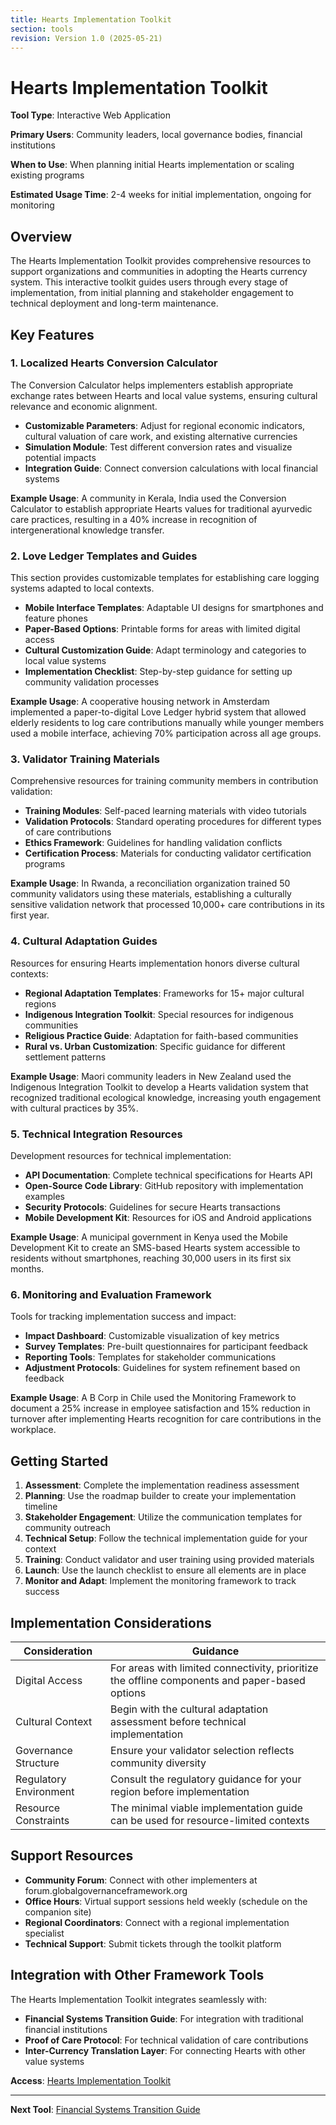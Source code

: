 ```yaml
---
title: Hearts Implementation Toolkit
section: tools
revision: Version 1.0 (2025-05-21)
---
```


# Hearts Implementation Toolkit

**Tool Type**: Interactive Web Application

**Primary Users**: Community leaders, local governance bodies, financial institutions

**When to Use**: When planning initial Hearts implementation or scaling existing programs

**Estimated Usage Time**: 2-4 weeks for initial implementation, ongoing for monitoring

## Overview

The Hearts Implementation Toolkit provides comprehensive resources to support organizations and communities in adopting the Hearts currency system. This interactive toolkit guides users through every stage of implementation, from initial planning and stakeholder engagement to technical deployment and long-term maintenance.

## Key Features

### 1. Localized Hearts Conversion Calculator

The Conversion Calculator helps implementers establish appropriate exchange rates between Hearts and local value systems, ensuring cultural relevance and economic alignment.

- **Customizable Parameters**: Adjust for regional economic indicators, cultural valuation of care work, and existing alternative currencies
- **Simulation Module**: Test different conversion rates and visualize potential impacts
- **Integration Guide**: Connect conversion calculations with local financial systems

**Example Usage**: A community in Kerala, India used the Conversion Calculator to establish appropriate Hearts values for traditional ayurvedic care practices, resulting in a 40% increase in recognition of intergenerational knowledge transfer.

### 2. Love Ledger Templates and Guides

This section provides customizable templates for establishing care logging systems adapted to local contexts.

- **Mobile Interface Templates**: Adaptable UI designs for smartphones and feature phones
- **Paper-Based Options**: Printable forms for areas with limited digital access
- **Cultural Customization Guide**: Adapt terminology and categories to local value systems
- **Implementation Checklist**: Step-by-step guidance for setting up community validation processes

**Example Usage**: A cooperative housing network in Amsterdam implemented a paper-to-digital Love Ledger hybrid system that allowed elderly residents to log care contributions manually while younger members used a mobile interface, achieving 70% participation across all age groups.

### 3. Validator Training Materials

Comprehensive resources for training community members in contribution validation:

- **Training Modules**: Self-paced learning materials with video tutorials
- **Validation Protocols**: Standard operating procedures for different types of care contributions
- **Ethics Framework**: Guidelines for handling validation conflicts
- **Certification Process**: Materials for conducting validator certification programs

**Example Usage**: In Rwanda, a reconciliation organization trained 50 community validators using these materials, establishing a culturally sensitive validation network that processed 10,000+ care contributions in its first year.

### 4. Cultural Adaptation Guides

Resources for ensuring Hearts implementation honors diverse cultural contexts:

- **Regional Adaptation Templates**: Frameworks for 15+ major cultural regions
- **Indigenous Integration Toolkit**: Special resources for indigenous communities
- **Religious Practice Guide**: Adaptation for faith-based communities
- **Rural vs. Urban Customization**: Specific guidance for different settlement patterns

**Example Usage**: Maori community leaders in New Zealand used the Indigenous Integration Toolkit to develop a Hearts validation system that recognized traditional ecological knowledge, increasing youth engagement with cultural practices by 35%.

### 5. Technical Integration Resources

Development resources for technical implementation:

- **API Documentation**: Complete technical specifications for Hearts API
- **Open-Source Code Library**: GitHub repository with implementation examples
- **Security Protocols**: Guidelines for secure Hearts transactions
- **Mobile Development Kit**: Resources for iOS and Android applications

**Example Usage**: A municipal government in Kenya used the Mobile Development Kit to create an SMS-based Hearts system accessible to residents without smartphones, reaching 30,000 users in its first six months.

### 6. Monitoring and Evaluation Framework

Tools for tracking implementation success and impact:

- **Impact Dashboard**: Customizable visualization of key metrics
- **Survey Templates**: Pre-built questionnaires for participant feedback
- **Reporting Tools**: Templates for stakeholder communications
- **Adjustment Protocols**: Guidelines for system refinement based on feedback

**Example Usage**: A B Corp in Chile used the Monitoring Framework to document a 25% increase in employee satisfaction and 15% reduction in turnover after implementing Hearts recognition for care contributions in the workplace.

## Getting Started

1. **Assessment**: Complete the implementation readiness assessment
2. **Planning**: Use the roadmap builder to create your implementation timeline
3. **Stakeholder Engagement**: Utilize the communication templates for community outreach
4. **Technical Setup**: Follow the technical implementation guide for your context
5. **Training**: Conduct validator and user training using provided materials
6. **Launch**: Use the launch checklist to ensure all elements are in place
7. **Monitor and Adapt**: Implement the monitoring framework to track success

## Implementation Considerations

| Consideration | Guidance |
|---------------|----------|
| Digital Access | For areas with limited connectivity, prioritize the offline components and paper-based options |
| Cultural Context | Begin with the cultural adaptation assessment before technical implementation |
| Governance Structure | Ensure your validator selection reflects community diversity |
| Regulatory Environment | Consult the regulatory guidance for your region before implementation |
| Resource Constraints | The minimal viable implementation guide can be used for resource-limited contexts |

## Support Resources

- **Community Forum**: Connect with other implementers at forum.globalgovernanceframework.org
- **Office Hours**: Virtual support sessions held weekly (schedule on the companion site)
- **Regional Coordinators**: Connect with a regional implementation specialist
- **Technical Support**: Submit tickets through the toolkit platform

## Integration with Other Framework Tools

The Hearts Implementation Toolkit integrates seamlessly with:

- **Financial Systems Transition Guide**: For integration with traditional financial institutions
- **Proof of Care Protocol**: For technical validation of care contributions
- **Inter-Currency Translation Layer**: For connecting Hearts with other value systems

**Access**: [Hearts Implementation Toolkit](/frameworks/tools/financial-systems/hearts-toolkit)

---

**Next Tool**: [Financial Systems Transition Guide](/frameworks/tools/financial-systems/transition-guide)
